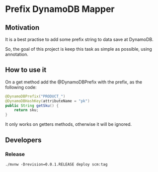 # Prefix DynamoDB Mapper

## Motivation

It is a best practise to add some prefix string to data save at DynamoDB.

So, the goal of this project is keep this task as simple as possible, using annotation.

## How to use it

On a get method add the @DynamoDBPrefix with the prefix, as the following code:

````java
@DynamoDBPrefix("PRODUCT_")
@DynamoDBHashKey(attributeName = "pk")
public String getSku() {
    return sku;
}
````

It only works on getters methods, otherwise it will be ignored.

## Developers

### Release

````
./mvnw -Drevision=0.0.1.RELEASE deploy scm:tag
````
